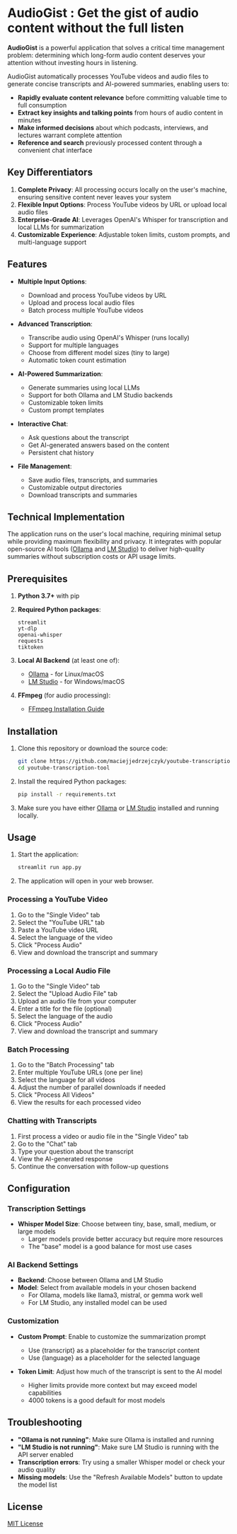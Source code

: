
# AudioGist : Get the gist of audio content without the full listen

**AudioGist** is a powerful application that solves a critical time management problem: determining which long-form audio content deserves your attention without investing hours in listening.

AudioGist automatically processes YouTube videos and audio files to generate concise transcripts and AI-powered summaries, enabling users to:

- **Rapidly evaluate content relevance** before committing valuable time to full consumption
- **Extract key insights and talking points** from hours of audio content in minutes
- **Make informed decisions** about which podcasts, interviews, and lectures warrant complete attention
- **Reference and search** previously processed content through a convenient chat interface

## Key Differentiators

1. **Complete Privacy**: All processing occurs locally on the user's machine, ensuring sensitive content never leaves your system
2. **Flexible Input Options**: Process YouTube videos by URL or upload local audio files
3. **Enterprise-Grade AI**: Leverages OpenAI's Whisper for transcription and local LLMs for summarization
4. **Customizable Experience**: Adjustable token limits, custom prompts, and multi-language support

## Features

- **Multiple Input Options**:
  - Download and process YouTube videos by URL
  - Upload and process local audio files
  - Batch process multiple YouTube videos

- **Advanced Transcription**:
  - Transcribe audio using OpenAI's Whisper (runs locally)
  - Support for multiple languages
  - Choose from different model sizes (tiny to large)
  - Automatic token count estimation

- **AI-Powered Summarization**:
  - Generate summaries using local LLMs
  - Support for both Ollama and LM Studio backends
  - Customizable token limits
  - Custom prompt templates

- **Interactive Chat**:
  - Ask questions about the transcript
  - Get AI-generated answers based on the content
  - Persistent chat history

- **File Management**:
  - Save audio files, transcripts, and summaries
  - Customizable output directories
  - Download transcripts and summaries

## Technical Implementation

The application runs on the user's local machine, requiring minimal setup while providing maximum flexibility and privacy. It integrates with popular open-source AI tools ([Ollama](https://ollama.ai/) and [LM Studio](https://lmstudio.ai/)) to deliver high-quality summaries without subscription costs or API usage limits.

## Prerequisites

1. **Python 3.7+** with pip

2. **Required Python packages**:
   ```
   streamlit
   yt-dlp
   openai-whisper
   requests
   tiktoken
   ```

3. **Local AI Backend** (at least one of):
   - [Ollama](https://ollama.ai/) - for Linux/macOS
   - [LM Studio](https://lmstudio.ai/) - for Windows/macOS

4. **FFmpeg** (for audio processing):
   - [FFmpeg Installation Guide](https://ffmpeg.org/download.html)

## Installation

1. Clone this repository or download the source code:
   ```bash
   git clone https://github.com/maciejjedrzejczyk/youtube-transcription-tool.git
   cd youtube-transcription-tool
   ```

2. Install the required Python packages:
   ```bash
   pip install -r requirements.txt
   ```

3. Make sure you have either [Ollama](https://ollama.ai/) or [LM Studio](https://lmstudio.ai/) installed and running locally.

## Usage

1. Start the application:
   ```bash
   streamlit run app.py
   ```

2. The application will open in your web browser.

### Processing a YouTube Video

1. Go to the "Single Video" tab
2. Select the "YouTube URL" tab
3. Paste a YouTube video URL
4. Select the language of the video
5. Click "Process Audio"
6. View and download the transcript and summary

### Processing a Local Audio File

1. Go to the "Single Video" tab
2. Select the "Upload Audio File" tab
3. Upload an audio file from your computer
4. Enter a title for the file (optional)
5. Select the language of the audio
6. Click "Process Audio"
7. View and download the transcript and summary

### Batch Processing

1. Go to the "Batch Processing" tab
2. Enter multiple YouTube URLs (one per line)
3. Select the language for all videos
4. Adjust the number of parallel downloads if needed
5. Click "Process All Videos"
6. View the results for each processed video

### Chatting with Transcripts

1. First process a video or audio file in the "Single Video" tab
2. Go to the "Chat" tab
3. Type your question about the transcript
4. View the AI-generated response
5. Continue the conversation with follow-up questions

## Configuration

### Transcription Settings

- **Whisper Model Size**: Choose between tiny, base, small, medium, or large models
  - Larger models provide better accuracy but require more resources
  - The "base" model is a good balance for most use cases

### AI Backend Settings

- **Backend**: Choose between Ollama and LM Studio
- **Model**: Select from available models in your chosen backend
  - For Ollama, models like llama3, mistral, or gemma work well
  - For LM Studio, any installed model can be used

### Customization

- **Custom Prompt**: Enable to customize the summarization prompt
  - Use {transcript} as a placeholder for the transcript content
  - Use {language} as a placeholder for the selected language

- **Token Limit**: Adjust how much of the transcript is sent to the AI model
  - Higher limits provide more context but may exceed model capabilities
  - 4000 tokens is a good default for most models

## Troubleshooting

- **"Ollama is not running"**: Make sure Ollama is installed and running
- **"LM Studio is not running"**: Make sure LM Studio is running with the API server enabled
- **Transcription errors**: Try using a smaller Whisper model or check your audio quality
- **Missing models**: Use the "Refresh Available Models" button to update the model list

## License

[MIT License](LICENSE)
```